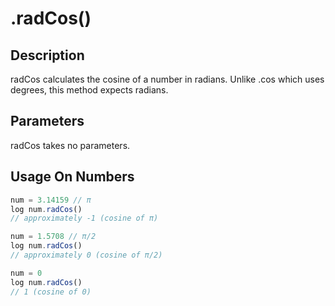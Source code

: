 # .radCos()

## Description

radCos calculates the cosine of a number in radians. Unlike .cos which uses degrees, this method expects radians.

## Parameters

radCos takes no parameters.

## Usage On Numbers

```javascript
num = 3.14159 // π
log num.radCos()
// approximately -1 (cosine of π)

num = 1.5708 // π/2
log num.radCos()
// approximately 0 (cosine of π/2)

num = 0
log num.radCos()
// 1 (cosine of 0)
``` 
